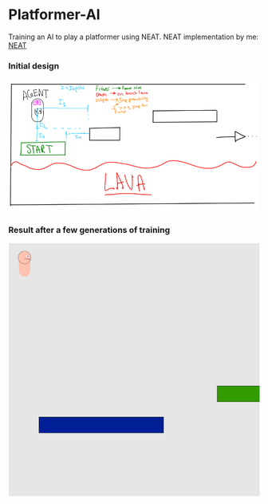 # Platformer-AI
Training an AI to play a platformer using NEAT. 
NEAT implementation by me: [NEAT](https://github.com/ryanboldi/NEAT)

### Initial design 
![Initial design](assets/Brainstorm.png)

### Result after a few generations of training
![Winning Player](Winning.gif)
